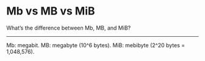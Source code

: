 # Mb vs MB vs MiB

What’s the difference between Mb, MB, and MiB?

---

Mb: megabit. MB: megabyte (10^6 bytes). MiB: mebibyte (2^20 bytes = 1,048,576).
